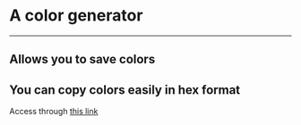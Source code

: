 # A color generator
---
## Allows you to save colors
## You can copy colors easily in hex format
Access through [this link](https://hazemhassine.github.io/)
